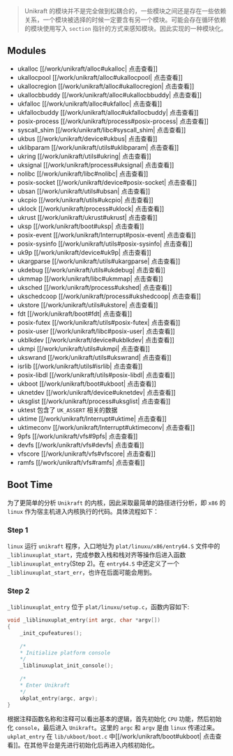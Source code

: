 > Unikraft 的模块并不是完全做到松耦合的，一些模块之间还是存在一些依赖关系，一个模块被选择的时候一定要含有另一个模块。可能会存在循环依赖的模块使用写入 `section` 指针的方式来感知模块。因此实现的一种模块化。

## Modules
- ukalloc [[/work/unikraft/alloc#ukalloc| 点击查看]]
- ukallocpool [[/work/unikraft/alloc#ukallocpool| 点击查看]]
- ukallocregion [[/work/unikraft/alloc#ukallocregion| 点击查看]]
- ukallocbbuddy [[/work/unikraft/alloc#ukallocbbuddy| 点击查看]]
- ukfalloc [[/work/unikraft/alloc#ukfalloc| 点击查看]]
- ukfallocbuddy [[/work/unikraft/alloc#ukfallocbuddy| 点击查看]]
- posix-process [[/work/unikraft/process#posix-process| 点击查看]]
- syscall_shim [[/work/unikraft/libc#syscall_shim| 点击查看]]
- ukbus [[/work/unikraft/device#ukbus| 点击查看]]
- uklibparam [[/work/unikraft/utils#uklibparam| 点击查看]]
- ukring [[/work/unikraft/utils#ukring| 点击查看]]
- uksignal [[/work/unikraft/process#uksignal| 点击查看]]
- nolibc [[/work/unikraft/libc#nolibc| 点击查看]]
- posix-socket [[/work/unikraft/device#posix-socket| 点击查看]]
- ubsan [[/work/unikraft/utils#ubsan| 点击查看]]
- ukcpio [[/work/unikraft/utils#ukcpio| 点击查看]]
- uklock [[/work/unikraft/process#uklock| 点击查看]]
- ukrust [[/work/unikraft/ukrust#ukrust| 点击查看]]
- uksp [[/work/unikraft/boot#uksp| 点击查看]]
- posix-event  [[/work/unikraft/Interrupt#posix-event| 点击查看]]
- posix-sysinfo [[/work/unikraft/utils#posix-sysinfo| 点击查看]]
- uk9p [[/work/unikraft/device#uk9p| 点击查看]]
- ukargparse [[/work/unikraft/utils#ukargparse| 点击查看]]
- ukdebug [[/work/unikraft/utils#ukdebug| 点击查看]]
- ukmmap [[/work/unikraft/libc#ukmmap| 点击查看]]
- uksched [[/work/unikraft/process#ukshed| 点击查看]]
- ukschedcoop [[/work/unikraft/process#ukshedcoop| 点击查看]]
- ukstore [[/work/unikraft/utils#ukstore| 点击查看]]
- fdt [[/work/unikraft/boot#fdt| 点击查看]]
- posix-futex [[/work/unikraft/utils#posix-futex| 点击查看]]
- posix-user [[/work/unikraft/libc#posix-user| 点击查看]]
- ukblkdev [[/work/unikraft/device#ukblkdev| 点击查看]]
- ukmpi [[/work/unikraft/utils#ukmpi| 点击查看]]
- ukswrand [[/work/unikraft/utils#ukswrand| 点击查看]]
- isrlib [[/work/unikraft/utils#isrlib| 点击查看]]
- posix-libdl [[/work/unikraft/utils#posix-libdl| 点击查看]]
- ukboot [[/work/unikraft/boot#ukboot| 点击查看]]
- uknetdev [[/work/unikraft/device#uknetdev| 点击查看]]
- uksglist [[/work/unikraft/process#uksglist| 点击查看]]
- uktest 包含了 `UK_ASSERT` 相关的数据
- uktime [[/work/unikraft/Interrupt#uktime| 点击查看]]
- uktimeconv [[/work/unikraft/Interrupt#uktimeconv| 点击查看]]
- 9pfs [[/work/unikraft/vfs#9pfs| 点击查看]]
- devfs [[/work/unikraft/vfs#devfs| 点击查看]]
- vfscore [[/work/unikraft/vfs#vfscore| 点击查看]]
- ramfs [[/work/unikraft/vfs#ramfs| 点击查看]]

## Boot Time
为了更简单的分析 `Unikraft` 的内核，因此采取最简单的路径进行分析，即 `x86` 的 `linux` 作为宿主机进入内核执行的代码。具体流程如下：
### Step 1
 `linux` 运行 `unikraft` 程序，入口地址为 `plat/linuxu/x86/entry64.S` 文件中的 `_liblinuxuplat_start`，完成参数入栈和栈对齐等操作后进入函数 `_liblinuxuplat_entry`(Step 2)。在 `entry64.S` 中还定义了一个 `_liblinuxuplat_start_err`，也许在后面可能会用到。
### Step 2
`_liblinuxuplat_entry` 位于 `plat/linuxu/setup.c`，函数内容如下:
```c
void _liblinuxuplat_entry(int argc, char *argv[])
{
	_init_cpufeatures();
	
	/*
	* Initialize platform console
	*/
	_liblinuxuplat_init_console();
	
	/*
	* Enter Unikraft
	*/
	ukplat_entry(argc, argv);
}
```
根据注释函数名称和注释可以看出基本的逻辑，首先初始化 `CPU` 功能，然后初始化 `console`，最后进入 `Unikraft`。这里的 `argc` 和 `argv` 是由 `linux` 传递过来。 `ukplat_entry` 在 `lib/ukboot/boot.c` 中[[/work/unikraft/boot#ukboot| 点击查看]]。在其他平台是先进行初始化后再进入内核初始化。
